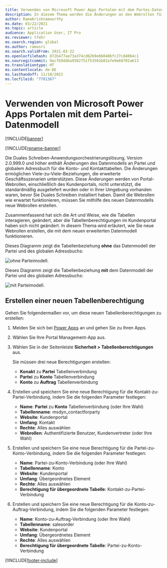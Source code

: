 ```yaml
---
title: Verwenden von Microsoft Power Apps Portalen mit dem Partei-Datenmodell
description: In diesem Thema werden die Änderungen an den Webrollen für Microsoft Power Apps Portale aufgrund des Partei-Datenmodells in Duales Schreiben beschrieben.
author: RamaKrishnamoorthy
ms.date: 03/22/2021
ms.topic: article
audience: Application User, IT Pro
ms.reviewer: tfehr
ms.search.region: global
ms.author: ramasri
ms.search.validFrom: 2021-03-22
ms.openlocfilehash: 872b477ae73a374cd62b9e86048bfc27c84064c1
ms.sourcegitcommit: 9acfb9ddba9582751f53501b82a7e9e60702a613
ms.translationtype: HT
ms.contentlocale: de-DE
ms.lasthandoff: 11/10/2021
ms.locfileid: "7781367"
---
```

# <a name="using-microsoft-power-apps-portals-with-the-party-data-model"></a>Verwenden von Microsoft Power Apps Portalen mit dem Partei-Datenmodell

[!INCLUDE[banner](../../includes/banner.md)]

[!INCLUDE[rename-banner](~/includes/cc-data-platform-banner.md)]

Die Duales Schreiben-Anwendungsorchestrierungslösung, Version 2.0.999.0 und höher enthält Änderungen des Datenmodells an Partei und globalem Adressbuch für die Konto- und Kontakttabellen. Die Änderungen ermöglichen Viele-zu-Viele-Beziehungen, die erweiterte Geschäftsszenarien unterstützen. Diese Änderungen werden von Portal-Webrollen, einschließlich des Kundenportals, nicht unterstützt, die standardmäßig ausgeliefert wurden oder in Ihrer Umgebung vorhanden waren, bevor Sie Duales Schreiben installiert haben. Damit die Webrollen wie erwartet funktionieren, müssen Sie mithilfe des neuen Datenmodells neue Webrollen erstellen. 

Zusammenfassend hat sich die Art und Weise, wie die Tabellen interagieren, geändert, aber die Tabellenberechtigungen im Kundenportal haben sich nicht geändert. In diesem Thema wird erläutert, wie Sie neue Webrollen erstellen, die mit dem neuen erweiterten Datenmodell funktionieren.

Dieses Diagramm zeigt die Tabellenbeziehung **ohne** das Datenmodell der Partei und des globalen Adressbuchs:

   ![ohne Parteimodell.](media/without-party-model.PNG)

Dieses Diagramm zeigt die Tabellenbeziehung **mit** dem Datenmodell der Partei und des globalen Adressbuchs:

   ![mit Parteimodell.](media/with-party-model.png)

## <a name="create-a-new-table-permission"></a>Erstellen einer neuen Tabellenberechtigung

Gehen Sie folgendermaßen vor, um diese neuen Tabellenberechtigungen zu erstellen:

1. Melden Sie sich bei [Power Apps](https://make.powerapps.com) an und gehen Sie zu Ihren Apps.
2. Wählen Sie Ihre Portal Management-App aus.
3. Wählen Sie in der Seitenleiste **Sicherheit > Tabellenberechtigungen** aus.

    Sie müssen drei neue Berechtigungen erstellen:

    + **Konakt** zu **Partei** Tabellenverbindung
    + **Partei** zu **Konto** Tabellenverbindung
    + **Konto** zu **Auftrag** Tabellenverbindung

4. Erstellen und speichern Sie eine neue Berechtigung für die Kontakt-zu-Partei-Verbindung, indem Sie die folgenden Parameter festlegen:

    + **Name**: **Partei** zu **Konto** Tabellenverbindung (oder Ihre Wahl)
    + **Tabellenname**: msdyn_contactforparty
    + **Website**: Kundenportal
    + **Umfang**: Kontakt
    + **Rechte**: Alles auswählen
    + **Webrollen**: Authentifizierte Benutzer, Kundenvertreter (oder Ihre Wahl)

5. Erstellen und speichern Sie eine neue Berechtigung für die Partei-zu-Konto-Verbindung, indem Sie die folgenden Parameter festlegen:

    + **Name**: Partei-zu-Konto-Verbindung (oder Ihre Wahl)
    + **Tabellenname**: Konto
    + **Website**: Kundenportal
    + **Umfang**: Übergeordnetes Element
    + **Rechte**: Alles auswählen
    + **Berechtigung für übergeordnete Tabelle**: Kontakt-zu-Partei-Verbindung

6. Erstellen und speichern Sie eine neue Berechtigung für die Konto-zu-Auftrag-Verbindung, indem Sie die folgenden Parameter festlegen:

    + **Name**: Konto-zu-Auftrag-Verbindung (oder Ihre Wahl)
    + **Tabellenname**: salesorder
    + **Website**: Kundenportal
    + **Umfang**: Übergeordnetes Element
    + **Rechte**: Alles auswählen
    + **Berechtigung für übergeordnete Tabelle**: Partei-zu-Konto-Verbindung

[!INCLUDE[footer-include](../../../../includes/footer-banner.md)]
